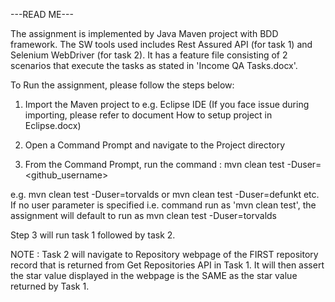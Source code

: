 ---READ ME---

The assignment is implemented by Java Maven project with BDD framework. The SW tools used includes Rest Assured API (for task 1) and Selenium WebDriver (for task 2). 
It has a feature file consisting of 2 scenarios that execute the tasks as stated in 'Income QA Tasks.docx'.

To Run the assignment, please follow the steps below:
1. Import the Maven project to e.g. Eclipse IDE (If you face issue during importing, please refer to document How to setup project in Eclipse.docx)

2. Open a Command Prompt and navigate to the Project directory

3. From the Command Prompt, run the command : mvn clean test -Duser=<github_username>

e.g. mvn clean test -Duser=torvalds or mvn clean test -Duser=defunkt etc. If no user parameter is specified i.e. command run as 'mvn clean test', the assignment will default to run as mvn clean test -Duser=torvalds

Step 3 will run task 1 followed by task 2. 

NOTE : Task 2 will navigate to Repository webpage of the FIRST repository record that is returned from Get Repositories API in Task 1. 
It will then assert the star value displayed in the webpage is the SAME as the star value returned by Task 1.



